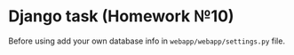 # Django task (Homework №10)


Before using add your own database info in `webapp/webapp/settings.py` file.